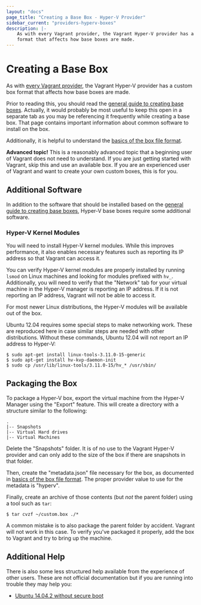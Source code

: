 ```yaml
---
layout: "docs"
page_title: "Creating a Base Box - Hyper-V Provider"
sidebar_current: "providers-hyperv-boxes"
description: |-
	As with every Vagrant provider, the Vagrant Hyper-V provider has a custom box
	format that affects how base boxes are made.
---
```


# Creating a Base Box

As with [every Vagrant provider](/docs/providers/basic_usage.html), the
Vagrant Hyper-V provider has a custom box format that affects how base boxes are made.

Prior to reading this, you should read the
[general guide to creating base boxes](/docs/boxes/base.html). Actually,
it would probably be most useful to keep this open in a separate tab
as you may be referencing it frequently while creating a base box. That
page contains important information about common software to install
on the box.

Additionally, it is helpful to understand the
[basics of the box file format](/docs/boxes/format.html).

<div class="alert alert-warning">
	<strong>Advanced topic!</strong> This is a reasonably advanced topic that
	a beginning user of Vagrant does not need to understand. If you are
	just getting started with Vagrant, skip this and use an available
	box. If you are an experienced user of Vagrant and want to create
	your own custom boxes, this is for you.
</div>

## Additional Software

In addition to the software that should be installed based on the
[general guide to creating base boxes](/docs/boxes/base.html),
Hyper-V base boxes require some additional software.

### Hyper-V Kernel Modules

You will need to install Hyper-V kernel modules. While this improves performance,
it also enables necessary features such as reporting its IP address so that
Vagrant can access it.

You can verify Hyper-V kernel modules are properly installed by
running `lsmod` on Linux machines and looking for modules prefixed with
`hv_`. Additionally, you will need to verify that the "Network" tab for your
virtual machine in the Hyper-V manager is reporting an IP address. If it
is not reporting an IP address, Vagrant will not be able to access it.

For most newer Linux distributions, the Hyper-V modules will be available
out of the box.

Ubuntu 12.04 requires some special steps to make networking work. These
are reproduced here in case similar steps are needed with other distributions.
Without these commands, Ubuntu 12.04 will not report an IP address to
Hyper-V:

```
$ sudo apt-get install linux-tools-3.11.0-15-generic
$ sudo apt-get install hv-kvp-daemon-init
$ sudo cp /usr/lib/linux-tools/3.11.0-15/hv_* /usr/sbin/
```

## Packaging the Box

To package a Hyper-V box, export the virtual machine from the
Hyper-V Manager using the "Export" feature. This will create a directory
with a structure similar to the following:

```
.
|-- Snapshots
|-- Virtual Hard drives
|-- Virtual Machines
```

Delete the "Snapshots" folder. It is of no use to the Vagrant Hyper-V
provider and can only add to the size of the box if there are snapshots
in that folder.

Then, create the "metadata.json" file necessary for the box, as documented
in [basics of the box file format](/docs/boxes/format.html). The proper
provider value to use for the metadata is "hyperv".

Finally, create an archive of those contents (but _not_ the parent folder)
using a tool such as `tar`:

```
$ tar cvzf ~/custom.box ./*
```

A common mistake is to also package the parent folder by accident. Vagrant
will not work in this case. To verify you've packaged it properly, add the
box to Vagrant and try to bring up the machine.

## Additional Help

There is also some less structured help available from the experience of
other users. These are not official documentation but if you are running
into trouble they may help you:

  * [Ubuntu 14.04.2 without secure boot](https://github.com/mitchellh/vagrant/issues/5419#issuecomment-86235427)
